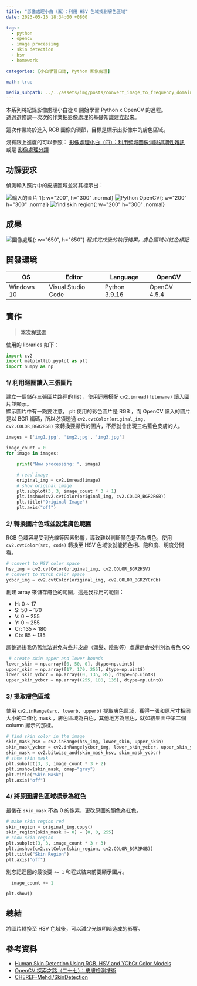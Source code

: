```yaml
---
title: "影像處理小白（五）：利用 HSV 色域找到膚色區域"
date: 2023-05-16 18:34:00 +0800

tags: 
  - python
  - opencv
  - image processing
  - skin detection
  - hsv
  - homework

categories: [小白學習日誌, Python 影像處理]

math: true

media_subpath: ../../assets/img/posts/convert_image_to_frequency_domain
---
```


本系列將紀錄影像處理小白從 0 開始學習 Python x OpenCV 的過程。  
透過選修課一次次的作業把影像處理的基礎知識建立起來。  

這次作業終於進入 RGB 圖像的環節，目標是標示出影像中的膚色區域。  

沒有跟上進度的可以參照： [影像處理小白（四）：利用頻域圖像消除週期性雜訊](/posts/notch_filter/)  
或是 [影像處理分類](/categories/python-影像處理/)

## 功課要求

偵測輸入照片中的皮膚區域並將其標示出：

![輸入的圖片 1](https://github.com/titaliu1224/Image-Processing/blob/main/assignment5/img1.jpg?raw=true){: w="200", h="300" .normal}
![Python OpenCV](https://github.com/titaliu1224/Image-Processing/blob/main/assignment5/img2.jpg?raw=true){: w="200" h="300" .normal}
![find skin region](https://github.com/titaliu1224/Image-Processing/blob/main/assignment5/img3.jpg?raw=true){: w="200" h="300" .normal}

## 成果
![圖像處理](https://github.com/titaliu1224/Image-Processing/blob/main/assignment5/result.png?raw=true){: w="650", h="650"}
_程式完成後的執行結果，膚色區域以紅色標記_

## 開發環境

| OS         | Editor             | Language      | OpenCV       |
|------------|--------------------|---------------|--------------|
| Windows 10 | Visual Studio Code | Python 3.9.16 | OpenCV 4.5.4 |

## 實作
> [本次程式碼](https://github.com/titaliu1224/Image-Processing/blob/main/assignment4/main.py)

使用的 libraries 如下：

```py
import cv2
import matplotlib.pyplot as plt
import numpy as np
```

### 1/ 利用迴圈讀入三張圖片

建立一個儲存三張圖片路徑的 list ，使用迴圈搭配 `cv2.imread(filename)` 讀入圖片並顯示。 <br>
顯示圖片中有一點要注意， plt 使用的彩色圖片是 RGB ，而 OpenCV 讀入的圖片是以 BGR 編碼，所以必須透過 `cv2.cvtColor(original_img, cv2.COLOR_BGR2RGB)` 來轉換要顯示的圖片，不然就會出現三名藍色皮膚的人。

```py
images = ['img1.jpg', 'img2.jpg', 'img3.jpg']

image_count = 0
for image in images:

    print("Now processing: ", image)

    # read image
    original_img = cv2.imread(image)
    # show original image
    plt.subplot(3, 3, image_count * 3 + 1)
    plt.imshow(cv2.cvtColor(original_img, cv2.COLOR_BGR2RGB))
    plt.title("Original Image")
    plt.axis("off")
```

### 2/ 轉換圖片色域並設定膚色範圍

RGB 色域容易受到光線等因素影響，導致難以判斷顏色是否為膚色，使用 `cv2.cvtColor(src, code)` 轉換至 HSV 色域後就能把色相、飽和度、明度分開看。

```py
# convert to HSV color space
hsv_img = cv2.cvtColor(original_img, cv2.COLOR_BGR2HSV)
# convert to YCrCb color space
ycbcr_img = cv2.cvtColor(original_img, cv2.COLOR_BGR2YCrCb)
```

創建 array 來儲存膚色的範圍，這是我採用的範圍：
  - H: 0 ~ 17
  - S: 50 ~ 170
  - V: 0 ~ 255
  - Y: 0 ~ 255
  - Cr: 135 ~ 180
  - Cb: 85 ~ 135

調整過後我仍舊無法避免有些非皮膚（頭髮、陰影等）處還是會被判別為膚色 QQ

```py
 # create skin upper and lower bounds
lower_skin = np.array([0, 50, 0], dtype=np.uint8)
upper_skin = np.array([17, 170, 255], dtype=np.uint8)
lower_skin_ycbcr = np.array((0, 135, 85), dtype=np.uint8)
upper_skin_ycbcr = np.array((255, 180, 135), dtype=np.uint8)
```

### 3/ 提取膚色區域

使用 `cv2.inRange(src, lowerb, upperb)` 提取膚色區域，獲得一張和原尺寸相同大小的二值化 mask ，膚色區域為白色，其他地方為黑色，就如結果圖中第二個 column 顯示的那樣。

```py
# find skin color in the image
skin_mask_hsv = cv2.inRange(hsv_img, lower_skin, upper_skin)
skin_mask_ycbcr = cv2.inRange(ycbcr_img, lower_skin_ycbcr, upper_skin_ycbcr)
skin_mask = cv2.bitwise_and(skin_mask_hsv, skin_mask_ycbcr)
# show skin mask
plt.subplot(3, 3, image_count * 3 + 2)
plt.imshow(skin_mask, cmap="gray")
plt.title("Skin Mask")
plt.axis("off")
```

### 4/ 將原圖膚色區域標示為紅色

最後在 `skin_mask` 不為 0 的像素，更改原圖的顏色為紅色。

```py
# make skin region red
skin_region = original_img.copy()
skin_region[skin_mask != 0] = [0, 0, 255]
# show skin region
plt.subplot(3, 3, image_count * 3 + 3)
plt.imshow(cv2.cvtColor(skin_region, cv2.COLOR_BGR2RGB))
plt.title("Skin Region")
plt.axis("off")
```

別忘記迴圈的最後要 `+= 1` 和程式結束前要顯示圖片。

```py
  image_count += 1

plt.show()
```

## 總結

將圖片轉換至 HSV 色域後，可以減少光線明暗造成的影響。

## 參考資料

- [Human Skin Detection Using RGB, HSV and YCbCr Color Models](https://arxiv.org/ftp/arxiv/papers/1708/1708.02694.pdf)
- [OpenCV 探索之路（二十七）：皮膚檢測技術](https://www.cnblogs.com/skyfsm/p/7868877.html)
- [CHEREF-Mehdi/SkinDetection](https://github.com/CHEREF-Mehdi/SkinDetection)
